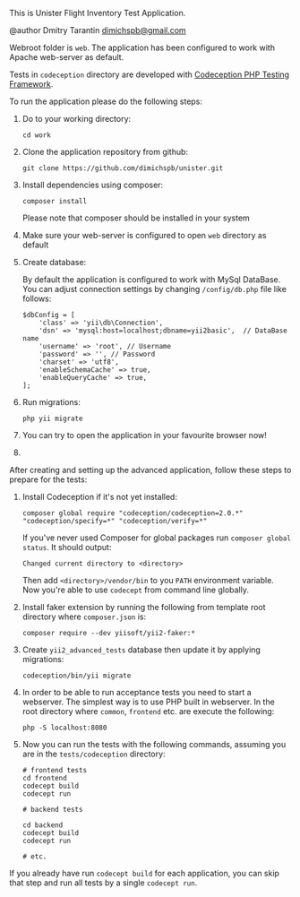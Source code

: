 This is Unister Flight Inventory Test Application.

@author Dmitry Tarantin [dimichspb@gmail.com](mailto:dimichspb@gmail.com)

Webroot folder is `web`. The application has been configured to work with Apache web-server as default.

Tests in `codeception` directory are developed with [Codeception PHP Testing Framework](http://codeception.com/).

To run the application please do the following steps:

1. Do to your working directory:

    ```
    cd work
    ```

2. Clone the application repository from github:

    ```
    git clone https://github.com/dimichspb/unister.git
    ```

3. Install dependencies using composer:

    ```
    composer install
    ```

    Please note that composer should be installed in your system

4. Make sure your web-server is configured to open `web` directory as default

5. Create database:

    By default the application is configured to work with MySql DataBase. You can adjust connection settings by changing
    `/config/db.php` file like follows:

    ```
    $dbConfig = [
        'class' => 'yii\db\Connection',
        'dsn' => 'mysql:host=localhost;dbname=yii2basic',  // DataBase name
        'username' => 'root', // Username
        'password' => '', // Password
        'charset' => 'utf8',
        'enableSchemaCache' => true,
        'enableQueryCache' => true,
    ];
    ```
6. Run migrations:

    ```
    php yii migrate
    ```

7. You can try to open the application in your favourite browser now!

8.

After creating and setting up the advanced application, follow these steps to prepare for the tests:

1. Install Codeception if it's not yet installed:

   ```
   composer global require "codeception/codeception=2.0.*" "codeception/specify=*" "codeception/verify=*"
   ```

   If you've never used Composer for global packages run `composer global status`. It should output:

   ```
   Changed current directory to <directory>
   ```

   Then add `<directory>/vendor/bin` to you `PATH` environment variable. Now you're able to use `codecept` from command
   line globally.

2. Install faker extension by running the following from template root directory where `composer.json` is:

   ```
   composer require --dev yiisoft/yii2-faker:*
   ```

3. Create `yii2_advanced_tests` database then update it by applying migrations:

   ```
   codeception/bin/yii migrate
   ```

4. In order to be able to run acceptance tests you need to start a webserver. The simplest way is to use PHP built in
   webserver. In the root directory where `common`, `frontend` etc. are execute the following:

   ```
   php -S localhost:8080
   ```

5. Now you can run the tests with the following commands, assuming you are in the `tests/codeception` directory:

   ```
   # frontend tests
   cd frontend
   codecept build
   codecept run

   # backend tests

   cd backend
   codecept build
   codecept run

   # etc.
   ```

  If you already have run `codecept build` for each application, you can skip that step and run all tests by a single `codecept run`.
